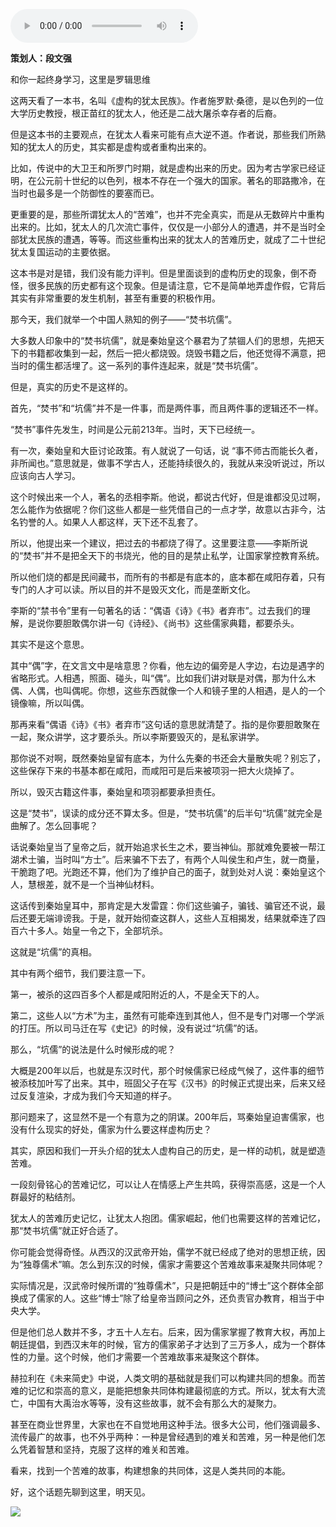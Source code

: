 <audio src="http://igetoss.cdn.igetget.com/mp3/201709/24/201709242125570225281441.mp3" controls="controls">您的浏览器不支持 audio 标签。</audio><p><b>策划人：段文强</b></p><p>和你一起终身学习，这里是罗辑思维</p><p>这两天看了一本书，名叫《虚构的犹太民族》。作者施罗默·桑德，是以色列的一位大学历史教授，根正苗红的犹太人，他还是二战大屠杀幸存者的后裔。</p><p>但是这本书的主要观点，在犹太人看来可能有点大逆不道。作者说，那些我们所熟知的犹太人的历史，其实都是虚构或者重构出来的。</p><p>比如，传说中的大卫王和所罗门时期，就是虚构出来的历史。因为考古学家已经证明，在公元前十世纪的以色列，根本不存在一个强大的国家。著名的耶路撒冷，在当时也最多是一个防御性的要塞而已。</p><p>更重要的是，那些所谓犹太人的“苦难”，也并不完全真实，而是从无数碎片中重构出来的。比如，犹太人的几次流亡事件，仅仅是一小部分人的遭遇，并不是当时全部犹太民族的遭遇，等等。而这些重构出来的犹太人的苦难历史，就成了二十世纪犹太复国运动的主要依据。</p><p>这本书是对是错，我们没有能力评判。但是里面谈到的虚构历史的现象，倒不奇怪，很多民族的历史都有这个现象。但是请注意，它不是简单地弄虚作假，它背后其实有非常重要的发生机制，甚至有重要的积极作用。</p><p>那今天，我们就举一个中国人熟知的例子——“焚书坑儒”。</p><p>大多数人印象中的“焚书坑儒”，就是秦始皇这个暴君为了禁锢人们的思想，先把天下的书籍都收集到一起，然后一把火都烧毁。烧毁书籍之后，他还觉得不满意，把当时的儒生都活埋了。这一系列的事件连起来，就是“焚书坑儒”。</p><p>但是，真实的历史不是这样的。</p><p>首先，“焚书”和“坑儒”并不是一件事，而是两件事，而且两件事的逻辑还不一样。</p><p>“焚书”事件先发生，时间是公元前213年。当时，天下已经统一。</p><p>有一次，秦始皇和大臣讨论政策。有人就说了一句话，说 “事不师古而能长久者，非所闻也。”意思就是，做事不学古人，还能持续很久的，我就从来没听说过，所以应该向古人学习。</p><p>这个时候出来一个人，著名的丞相李斯。他说，都说古代好，但是谁都没见过啊，怎么能作为依据呢？你们这些人都是一些凭借自己的一点才学，故意以古非今，沽名钓誉的人。如果人人都这样，天下还不乱套了。</p><p>所以，他提出来一个建议，把过去的书都烧了得了。这里要注意——李斯所说的“焚书”并不是把全天下的书烧光，他的目的是禁止私学，让国家掌控教育系统。</p><p>所以他们烧的都是民间藏书，而所有的书都是有底本的，底本都在咸阳存着，只有专门的人才可以读。所以目的并不是毁灭文化，而是垄断文化。</p><p>李斯的“禁书令”里有一句著名的话：“偶语《诗》《书》者弃市”。过去我们的理解，是说你要胆敢偶尔讲一句《诗经》、《尚书》这些儒家典籍，都要杀头。</p><p>其实不是这个意思。</p><p>其中“偶”字，在文言文中是啥意思？你看，他左边的偏旁是人字边，右边是遇字的省略形式。人相遇，照面、碰头，叫“偶”。比如我们讲对联是对偶，那为什么木偶、人偶，也叫偶呢。你想，这些东西就像一个人和镜子里的人相遇，是人的一个镜像嘛，所以叫偶。</p><p>那再来看“偶语《诗》《书》者弃市”这句话的意思就清楚了。指的是你要胆敢聚在一起，聚众讲学，这才要杀头。所以李斯要毁灭的，是私家讲学。</p><p>那你说不对啊，既然秦始皇留有底本，为什么先秦的书还会大量散失呢？别忘了，这些保存下来的书基本都在咸阳，而咸阳可是后来被项羽一把大火烧掉了。</p><p>所以，毁灭古籍这件事，秦始皇和项羽都要承担责任。</p><p>这是“焚书”，误读的成分还不算太多。但是，“焚书坑儒”的后半句“坑儒”就完全是曲解了。怎么回事呢？</p><p>话说秦始皇当了皇帝之后，就开始追求长生之术，要当神仙。那就难免要被一帮江湖术士骗，当时叫“方士”。后来骗不下去了，有两个人叫侯生和卢生，就一商量，干脆跑了吧。光跑还不算，他们为了维护自己的面子，就到处对人说：秦始皇这个人，慧根差，就不是一个当神仙材料。</p><p>这话传到秦始皇耳中，那肯定是大发雷霆：你们这些骗子，骗钱、骗官还不说，最后还要无端诽谤我。于是，就开始彻查这群人，这些人互相揭发，结果就牵连了四百六十多人。始皇一令之下，全部坑杀。</p><p>这就是“坑儒”的真相。</p><p>其中有两个细节，我们要注意一下。</p><p>第一，被杀的这四百多个人都是咸阳附近的人，不是全天下的人。</p><p>第二，这些人以“方术”为主，虽然有可能牵连到其他人，但不是专门对哪一个学派的打压。所以司马迁在写《史记》的时候，没有说过“坑儒”的话。</p><p>那么，“坑儒”的说法是什么时候形成的呢？</p><p>大概是200年以后，也就是东汉时代，那个时候儒家已经成气候了，这件事的细节被添枝加叶写了出来。其中，班固父子在写《汉书》的时候正式提出来，后来又经过反复渲染，才成为我们今天知道的样子。</p><p>那问题来了，这显然不是一个有意为之的阴谋。200年后，骂秦始皇迫害儒家，也没有什么现实的好处，儒家为什么要这样虚构历史？</p><p>其实，原因和我们一开头介绍的犹太人虚构自己的历史，是一样的动机，就是塑造苦难。</p><p>一段刻骨铭心的苦难记忆，可以让人在情感上产生共鸣，获得崇高感，这是一个人群最好的粘结剂。</p><p>犹太人的苦难历史记忆，让犹太人抱团。儒家崛起，他们也需要这样的苦难记忆，那“焚书坑儒”就正好合适了。</p><p>你可能会觉得奇怪。从西汉的汉武帝开始，儒学不就已经成了绝对的思想正统，因为“独尊儒术”嘛。怎么到东汉的时候，儒家才需要这个苦难故事来凝聚共同体呢？</p><p>实际情况是，汉武帝时候所谓的“独尊儒术”，只是把朝廷中的“博士”这个群体全部换成了儒家的人。这些“博士”除了给皇帝当顾问之外，还负责官办教育，相当于中央大学。</p><p>但是他们总人数并不多，才五十人左右。后来，因为儒家掌握了教育大权，再加上朝廷提倡，到西汉末年的时候，官方的儒家弟子才达到了三万多人，成为一个群体性的力量。这个时候，他们才需要一个苦难故事来凝聚这个群体。</p><p>赫拉利在《未来简史》中说，人类文明的基础就是我们可以构建共同的想象。而苦难的记忆和崇高的意义，是能把想象共同体构建最彻底的方式。所以，犹太有大流亡，中国有大禹治水等等，没有这些故事，就不会有那么大的凝聚力。</p><p>甚至在商业世界里，大家也在不自觉地用这种手法。很多大公司，他们强调最多、流传最广的故事，也不外乎两种：一种是曾经遇到的难关和苦难，另一种是他们怎么凭着智慧和坚持，克服了这样的难关和苦难。</p><p>看来，找到一个苦难的故事，构建想象的共同体，这是人类共同的本能。</p><p>好，这个话题先聊到这里，明天见。</p><img src="https://piccdn.igetget.com/img/201709/24/201709242131189962148943.jpg" />